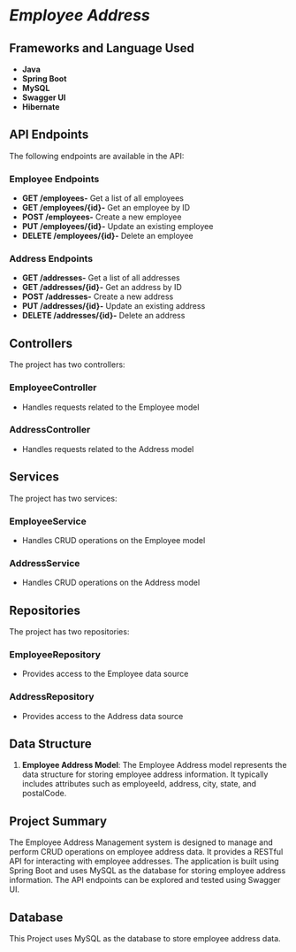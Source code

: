 
# *Employee Address*


## Frameworks and Language Used
- **Java**
- **Spring Boot**
- **MySQL**
- **Swagger UI**
- **Hibernate**

## API Endpoints
The following endpoints are available in the API:

### Employee Endpoints
- **GET /employees-** Get a list of all employees
- **GET /employees/{id}-** Get an employee by ID
- **POST /employees-** Create a new employee
- **PUT /employees/{id}-** Update an existing employee
- **DELETE /employees/{id}-** Delete an employee

### Address Endpoints
- **GET /addresses-** Get a list of all addresses
- **GET /addresses/{id}-** Get an address by ID
- **POST /addresses-** Create a new address
- **PUT /addresses/{id}-** Update an existing address
- **DELETE /addresses/{id}-** Delete an address

## Controllers
The project has two controllers:
### EmployeeController
- Handles requests related to the Employee model

### AddressController
- Handles requests related to the Address model

## Services
The project has two services:
### EmployeeService
- Handles CRUD operations on the Employee model

### AddressService
- Handles CRUD operations on the Address model

## Repositories
The project has two repositories:
### EmployeeRepository
- Provides access to the Employee data source

### AddressRepository
- Provides access to the Address data source

## Data Structure

1. **Employee Address Model**: The Employee Address model represents the data structure for storing employee address information. It typically includes attributes such as employeeId, address, city, state, and postalCode.

## Project Summary

The Employee Address Management system is designed to manage and perform CRUD operations on employee address data. It provides a RESTful API for interacting with employee addresses. The application is built using Spring Boot and uses MySQL as the database for storing employee address information. The API endpoints can be explored and tested using Swagger UI.


## Database

This Project uses MySQL as the database to store employee address data.

